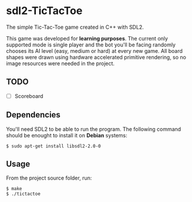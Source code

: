 # sdl2-TicTacToe
The simple Tic-Tac-Toe game created in C++ with SDL2.

This game was developed for **learning purposes**.
The current only supported mode is single player and the bot you'll be facing randomly chooses its AI level (easy, medium or hard) at every new game.
All board shapes were drawn using hardware accelerated primitive rendering, so no image resources were needed in the project.

## TODO

- [ ] Scoreboard

## Dependencies
You'll need SDL2 to be able to run the program. The following command should be enought to install it on **Debian** systems:

```
$ sudo apt-get install libsdl2-2.0-0
```
## Usage

From the project source folder, run:
```
$ make
$ ./tictactoe
```
